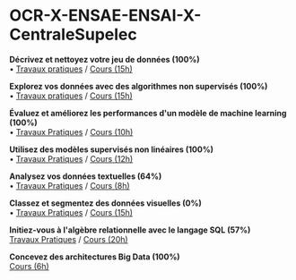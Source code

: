 # OCR-X-ENSAE-ENSAI-X-CentraleSupelec

**Décrivez et nettoyez votre jeu de données (100%)**  
• [Travaux pratiques](https://github.com/qmonmous/OCR-X-ENSAE-ENSAI-X-CentraleSupelec/tree/master/D%C3%A9crivez%20et%20nettoyez%20votre%20jeu%20de%20donn%C3%A9es) / [Cours (15h)](https://openclassrooms.com/fr/courses/4525266-decrivez-et-nettoyez-votre-jeu-de-donnees)

**Explorez vos données avec des algorithmes non supervisés (100%)**  
• [Travaux pratiques](https://github.com/qmonmous/OCR-X-ENSAE-ENSAI-X-CentraleSupelec/tree/master/Explorez%20vos%20donn%C3%A9es%20avec%20des%20algorithmes%20non%20supervis%C3%A9s) / [Cours (15h)](https://openclassrooms.com/fr/courses/4379436-explorez-vos-donnees-avec-des-algorithmes-non-supervises)

**Évaluez et améliorez les performances d'un modèle de machine learning (100%)**  
• [Travaux Pratiques]() / [Cours (10h)](https://openclassrooms.com/fr/courses/4297211-evaluez-et-ameliorez-les-performances-dun-modele-de-machine-learning)

**Utilisez des modèles supervisés non linéaires (100%)**  
• [Travaux Pratiques]() / [Cours (12h)](https://openclassrooms.com/fr/courses/4470406-utilisez-des-modeles-supervises-non-lineaires)

**Analysez vos données textuelles (64%)**  
• [Travaux Pratiques]() / [Cours (8h)](https://openclassrooms.com/fr/courses/4470541-analysez-vos-donnees-textuelles)

**Classez et segmentez des données visuelles (0%)**  
• [Travaux Pratiques]() / [Cours (15h)](https://openclassrooms.com/fr/courses/4470531-classez-et-segmentez-des-donnees-visuelles)

**Initiez-vous à l'algèbre relationnelle avec le langage SQL (57%)**  
[Travaux Pratiques]() / [Cours (20h)](https://openclassrooms.com/fr/courses/4449026-initiez-vous-a-lalgebre-relationnelle-avec-le-langage-sql)

**Concevez des architectures Big Data (100%)**  
[Cours (6h)](https://openclassrooms.com/fr/courses/4467491-concevez-des-architectures-big-data/4894331-analysez-vos-donnees-par-lot-dans-la-batch-layer)